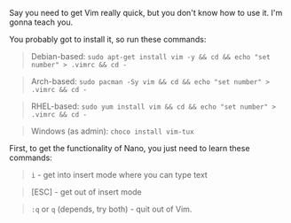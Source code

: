 Say you need to get Vim really quick, but you don't know how to use it. I'm gonna teach you.

You probably got to install it, so run these commands:

> Debian-based:
`sudo apt-get install vim -y && cd && echo "set number" > .vimrc && cd -`

> Arch-based:
`sudo pacman -Sy vim && cd && echo "set number" > .vimrc && cd -`

> RHEL-based:
`sudo yum install vim && cd && echo "set number" > .vimrc && cd -`

> Windows (as admin):
`choco install vim-tux`

First, to get the functionality of Nano, you just need to learn these commands:

> `i` - get into insert mode where you can type text

> [ESC] - get out of insert mode

> `:q` or `q` (depends, try both) - quit out of Vim.
